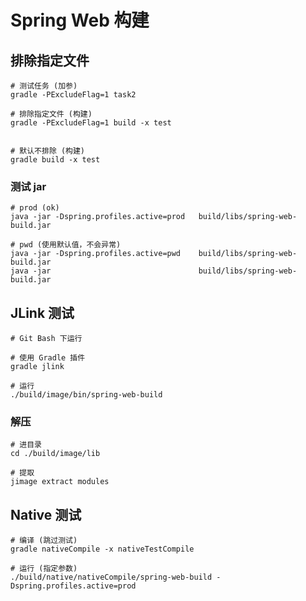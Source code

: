 # Spring Web 构建


## 排除指定文件
```shell
# 测试任务 (加参)
gradle -PExcludeFlag=1 task2

# 排除指定文件 (构建)
gradle -PExcludeFlag=1 build -x test


# 默认不排除 (构建)
gradle build -x test
```

### 测试 jar
```shell
# prod (ok)
java -jar -Dspring.profiles.active=prod   build/libs/spring-web-build.jar

# pwd (使用默认值，不会异常)
java -jar -Dspring.profiles.active=pwd    build/libs/spring-web-build.jar
java -jar                                 build/libs/spring-web-build.jar
```


## JLink 测试
```shell
# Git Bash 下运行

# 使用 Gradle 插件
gradle jlink

# 运行
./build/image/bin/spring-web-build
```

### 解压
```shell
# 进目录
cd ./build/image/lib

# 提取
jimage extract modules
```


## Native 测试
```shell
# 编译 (跳过测试)
gradle nativeCompile -x nativeTestCompile

# 运行 (指定参数)
./build/native/nativeCompile/spring-web-build -Dspring.profiles.active=prod
```